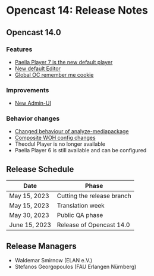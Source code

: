 # Opencast 14: Release Notes

Opencast 14.0
-------------

### Features
- [Paella Player 7 is the new default player](releasenotes/paella7.txt)
- [New default Editor](releasenotes/editor.txt)
- [Global OC remember me cookie](releasenotes/global-oc-remember-me-cookie.txt)

### Improvements
- [New Admin-UI](releasenotes/new-admin-ui.txt)

### Behavior changes
- [Changed behaviour of analyze-mediapackage](releasenotes/analyze-mediapackage)
- [Composite WOH config changes](releasenotes/composite-woh-config-changes)
- Theodul Player is no longer available
- Paella Player 6 is still available and can be configured

Release Schedule
----------------

| Date          | Phase                      |
|---------------|----------------------------|
| May 15, 2023  | Cutting the release branch |
| May 15, 2023  | Translation week           |
| May 30, 2023  | Public QA phase            |
| June 15, 2023 | Release of Opencast 14.0   |

Release Managers
----------------

- Waldemar Smirnow (ELAN e.V.)
- Stefanos Georgopoulos (FAU Erlangen Nürnberg)
